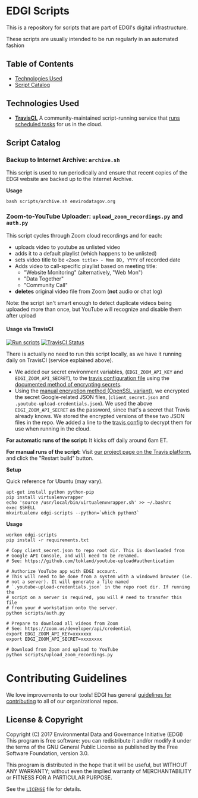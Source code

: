 # EDGI Scripts

This is a repository for scripts that are part of EDGI's digital
infrastructure.

These scripts are usually intended to be run regularly in an automated
fashion

## Table of Contents

- [Technologies Used](#technologies-used)
- [Script Catalog](#script-catalog)

## Technologies Used

* [**TravisCI.**][travis] A community-maintained script-running service
  that [runs scheduled tasks][travis-cron] for us in the cloud.

## Script Catalog

### Backup to Internet Archive: `archive.sh`

This script is used to run periodically and ensure that recent copies of
the EDGI website are backed up to the Internet Archive.

**Usage**

```
bash scripts/archive.sh envirodatagov.org
```

### Zoom-to-YouTube Uploader: `upload_zoom_recordings.py` and `auth.py`

This script cycles through Zoom cloud recordings and for each:

* uploads video to youtube as unlisted video
* adds it to a default playlist (which happens to be unlisted)
* sets video title to be `<Zoom title> - Mmm DD, YYYY` of recorded date
* Adds video to call-specific playlist based on meeting title:
  * "Website Monitoring" (alternatively, "Web Mon")
  * "Data Together"
  * "Community Call"
* **deletes** original video file from Zoom (**not** audio or chat log)

Note: the script isn't smart enough to detect duplicate videos being
uploaded more than once, but YouTube will recognize and disable them
after upload

#### Usage via TravisCI

[![Run scripts](https://img.shields.io/badge/scheduled%20scripts-RUN-44cc11.svg)](https://travis-ci.org/edgi-govdata-archiving/edgi-scripts)
[![TravisCI Status](https://img.shields.io/travis/edgi-govdata-archiving/edgi-scripts.svg?label=TravisCI)](https://travis-ci.org/edgi-govdata-archiving/edgi-scripts)

There is actually no need to run this script locally, as we have it
running daily on TravisCI (service explained above).

* We added our secret environment variables, (`EDGI_ZOOM_API_KEY` and
  `EDGI_ZOOM_API_SECRET`), to the [travis configuration
file][travis-config1] using the [documented method of encrypting
secrets][travis-enc].
* Using the [manual encryption method (OpenSSL
  variant)][travis-encfile], we encrypted the secret Google-related JSON
files, (`client_secret.json` and `.youtube-upload-credentials.json`). We
used the above `EDGI_ZOOM_API_SECRET` as the password, since that's a
secret that Travis already knows. We stored the encrypted versions of
these two JSON files in the repo. We added a line to the [travis
config][travis-config2] to decrypt them for use when running in the
cloud.

**For automatic runs of the script:** It kicks off daily around 6am ET.

**For manual runs of the script:** Visit [our project page on the Travis
platform][travis-proj], and click the "Restart build" button.

**Setup**

Quick reference for Ubuntu (may vary).

```
apt-get install python python-pip
pip install virtualenvwrapper
echo 'source /usr/local/bin/virtualenvwrapper.sh' >> ~/.bashrc
exec $SHELL
mkvirtualenv edgi-scripts --python=`which python3`
```

**Usage**

```
workon edgi-scripts
pip install -r requirements.txt

# Copy client_secret.json to repo root dir. This is downloaded from
# Google API Console, and will need to be renamed.
# See: https://github.com/tokland/youtube-upload#authentication

# Authorize YouTube app with EDGI account.
# This will need to be done from a system with a windowed browser (ie.
# not a server). It will generate a file named
# `.youtube-upload-credentials.json` in the repo root dir. If running the
# script on a server is required, you will # need to transfer this file
# from your # workstation onto the server.
python scripts/auth.py

# Prepare to download all videos from Zoom
# See: https://zoom.us/developer/api/credential
export EDGI_ZOOM_API_KEY=xxxxxxx
export EDGI_ZOOM_API_SECRET=xxxxxxxx

# Download from Zoom and upload to YouTube
python scripts/upload_zoom_recordings.py
```

# Contributing Guidelines

We love improvements to our tools! EDGI has general [guidelines for
contributing](https://github.com/edgi-govdata-archiving/overview/blob/master/CONTRIBUTING.md)
to all of our organizational repos.

## License & Copyright

Copyright (C) 2017 Environmental Data and Governance Initiative (EDGI)
This program is free software: you can redistribute it and/or modify it
under the terms of the GNU General Public License as published by the
Free Software Foundation, version 3.0.

This program is distributed in the hope that it will be useful, but
WITHOUT ANY WARRANTY; without even the implied warranty of
MERCHANTABILITY or FITNESS FOR A PARTICULAR PURPOSE.

See the [`LICENSE`](/LICENSE) file for details.

<!-- Links -->
[travis]: https://docs.travis-ci.com/user/for-beginners/
[travis-cron]: https://blog.travis-ci.com/2016-12-06-the-crons-are-here
[travis-enc]: https://docs.travis-ci.com/user/encryption-keys/
[travis-encfile]: https://docs.travis-ci.com/user/encrypting-files/#Manual-Encryption
[travis-config1]: https://github.com/edgi-govdata-archiving/edgi-scripts/blob/travis-cron/.travis.yml#L8-L11
[travis-config2]: https://github.com/edgi-govdata-archiving/edgi-scripts/blob/travis-cron/.travis.yml#L14-L15
[travis-proj]: https://travis-ci.org/edgi-govdata-archiving/edgi-scripts
